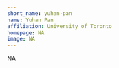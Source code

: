 ```yaml
---
short_name: yuhan-pan
name: Yuhan Pan
affiliation: University of Toronto
homepage: NA
image: NA
---
```

NA